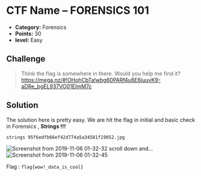 
# CTF Name – FORENSICS 101

* **Category:** Forensics
* **Points:** 30
* **level:** Easy

## Challenge

> Think the flag is somewhere in there. Would you help me find it?\
> https://mega.nz/#!OHohCbTa!wbg60PARf4u6E6juuvK9-aDRe_bgEL937VO01EImM7c

## Solution

The solution here is pretty easy. We are hit the flag in initial and basic check in Forensics , **Strings !!!**
```
strings 95f6edfb66ef42d774a5a34581f19052.jpg
```
![Screenshot from 2019-11-06 01-32-32](https://user-images.githubusercontent.com/57364083/68248342-4fc01600-0025-11ea-9b11-9bd37177a68e.png)
scroll down and...
![Screenshot from 2019-11-06 01-32-45](https://user-images.githubusercontent.com/57364083/68248429-7bdb9700-0025-11ea-9f35-ee46dd470be7.png)





Flag : ```flag{wow!_data_is_cool} ```

